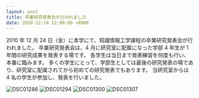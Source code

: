 ```yaml
---
layout: post
title: 卒業研究発表会が行われました
date: 2010-12-24 12:00:00 +0900
---
```


2010 年 12 月 24 日（金）に本学にて、知識情報工学課程の卒業研究発表会が行われました。
卒業研究発表会は、4 月に研究室に配属になった学部 4 年生が 1 年間の研究成果を発表する場です。
各学生は当日まで発表練習を何度も行い、本番に臨みます。
多くの学生にとって、学部生としては最後の研究発表の場であり、研究室に配属されてから初めての研究発表でもあります。
当研究室からは 4 名の学生が参加し、発表を行いました。

![DSC01286]({{site.baseurl}}/img/2010-12-24-research-presentation-close-1.jpg)
![DSC01294]({{site.baseurl}}/img/2010-12-24-research-presentation-close-2.jpg)
![DSC01300]({{site.baseurl}}/img/2010-12-24-research-presentation-close-3.jpg)
![DSC01307]({{site.baseurl}}/img/2010-12-24-research-presentation-close-4.jpg)